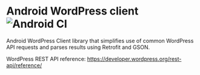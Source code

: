 
# Android WordPress client  ![Android CI](https://github.com/DualBit/WordpressClient/workflows/Android%20CI/badge.svg)

Android WordPress Client library that simplifies use of common WordPress API requests and parses results using Retrofit and GSON.

WordPress REST API reference: https://developer.wordpress.org/rest-api/reference/


